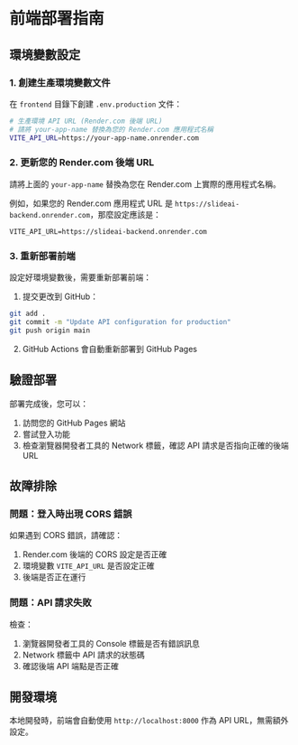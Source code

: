 # 前端部署指南

## 環境變數設定

### 1. 創建生產環境變數文件

在 `frontend` 目錄下創建 `.env.production` 文件：

```bash
# 生產環境 API URL (Render.com 後端 URL)
# 請將 your-app-name 替換為您的 Render.com 應用程式名稱
VITE_API_URL=https://your-app-name.onrender.com
```

### 2. 更新您的 Render.com 後端 URL

請將上面的 `your-app-name` 替換為您在 Render.com 上實際的應用程式名稱。

例如，如果您的 Render.com 應用程式 URL 是 `https://slideai-backend.onrender.com`，那麼設定應該是：

```
VITE_API_URL=https://slideai-backend.onrender.com
```

### 3. 重新部署前端

設定好環境變數後，需要重新部署前端：

1. 提交更改到 GitHub：
```bash
git add .
git commit -m "Update API configuration for production"
git push origin main
```

2. GitHub Actions 會自動重新部署到 GitHub Pages

## 驗證部署

部署完成後，您可以：

1. 訪問您的 GitHub Pages 網站
2. 嘗試登入功能
3. 檢查瀏覽器開發者工具的 Network 標籤，確認 API 請求是否指向正確的後端 URL

## 故障排除

### 問題：登入時出現 CORS 錯誤

如果遇到 CORS 錯誤，請確認：

1. Render.com 後端的 CORS 設定是否正確
2. 環境變數 `VITE_API_URL` 是否設定正確
3. 後端是否正在運行

### 問題：API 請求失敗

檢查：
1. 瀏覽器開發者工具的 Console 標籤是否有錯誤訊息
2. Network 標籤中 API 請求的狀態碼
3. 確認後端 API 端點是否正確

## 開發環境

本地開發時，前端會自動使用 `http://localhost:8000` 作為 API URL，無需額外設定。 
